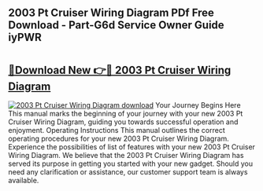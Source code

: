 ## 2003 Pt Cruiser Wiring Diagram PDf Free Download - Part-G6d Service Owner Guide iyPWR

# <h2><a href="http://dfmv2xn.blite.top/?on=2003+Pt+Cruiser+Wiring+Diagram">🔗Download New 👉🔴 2003 Pt Cruiser Wiring Diagram</a></h2>

[![2003 Pt Cruiser Wiring Diagram download](https://i.imgur.com/lujVjoI.png)](http://dfmv2xn.blite.top/?on=2003+Pt+Cruiser+Wiring+Diagram)
Your Journey Begins Here This manual marks the beginning of your journey with your new 2003 Pt Cruiser Wiring Diagram, guiding you towards successful operation and enjoyment. Operating Instructions This manual outlines the correct operating procedures for your new 2003 Pt Cruiser Wiring Diagram. Experience the possibilities of list of features with your new 2003 Pt Cruiser Wiring Diagram. We believe that the 2003 Pt Cruiser Wiring Diagram has served its purpose in getting you started with your new gadget. Should you need any clarification or assistance, our customer support team is always available.
